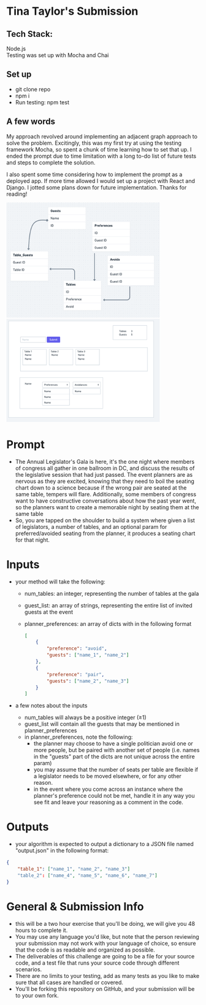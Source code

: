 # Tina Taylor's Submission

## Tech Stack:
Node.js<br/>
Testing was set up with Mocha and Chai<br/>
## Set up
- git clone repo
- npm i
- Run testing: npm test

## A few words

My approach revolved around implementing an adjacent graph approach to solve the problem. Excitingly, this was my first try at using the testing framework Mocha, so spent a chunk of time learning how to set that up. I ended the prompt due to time limitation with a long to-do list of future tests and steps to complete the solution.

I also spent some time considering how to implement the prompt as a deployed app. If more time allowed I would set up a project with React and Django. I jotted some plans down for future implementation. Thanks for reading!

 <img src="./assets/DB.png" width="400" />
 <img src="./assets/frontend.png" width="400" />

# Prompt
- The Annual Legislator's Gala is here, it's the one night where members of congress all gather in one ballroom in DC, and discuss the results of the legislative session that had just passed. The event planners are as nervous as they are excited, knowing that they need to boil the seating chart down to a science because if the wrong pair are seated at the same table, tempers will flare. Additionally, some members of congress want to have constructive conversations about how the past year went, so the planners want to create a memorable night by seating them at the same table
- So, you are tapped on the shoulder to build a system where given a list of legislators, a number of tables, and an optional param for preferred/avoided seating from the planner, it produces a seating chart for that night.

# Inputs

- your method will take the following:
    - num_tables: an integer, representing the number of tables at the gala
    - guest_list: an array of strings, representing the entire list of invited guests at the event
    - planner_preferences: an array of dicts with in the following format

        ```json
        [
        	{
        		"preference": "avoid",
        		"guests": ["name_1", "name_2"]
        	},
        	{
        		"preference": "pair",
        		"guests": ["name_2", "name_3"]
        	}
        ]
        ```

- a few notes about the inputs
    - num_tables will always be a positive integer (≥1)
    - guest_list will contain all the guests that may be mentioned in planner_preferences
    - in planner_preferences, note the following:
        - the planner may choose to have a single politician avoid one or more people, but be paired with another set of people (i.e. names in the "guests" part of the dicts are not unique across the entire param)
        - you may assume that the number of seats per table are flexible if a legislator needs to be moved elsewhere, or for any other reason.
        - in the event where you come across an instance where the planner's preference could not be met, handle it in any way you see fit and leave your reasoning as a comment in the code.

# Outputs

- your algorithm is expected to output a dictionary to a JSON file named "output.json" in the following format:

```json
{
	"table_1": ["name_1", "name_2", "name_3"]
	"table_2": ["name_4", "name_5", "name_6", "name_7"]
}
```

# General & Submission Info

- this will be a two hour exercise that you'll be doing, we will give you 48 hours to complete it.
- You may use any language you'd like, but note that the person reviewing your submission may not work with your language of choice, so ensure that the code is as readable and organized as possible.
- The deliverables of this challenge are going to be a file for your source code, and a test file that runs your source code through different scenarios.
- There are no limits to your testing, add as many tests as you like to make sure that all cases are handled or covered.
- You'll be forking this repository on GitHub, and your submission will be to your own fork.